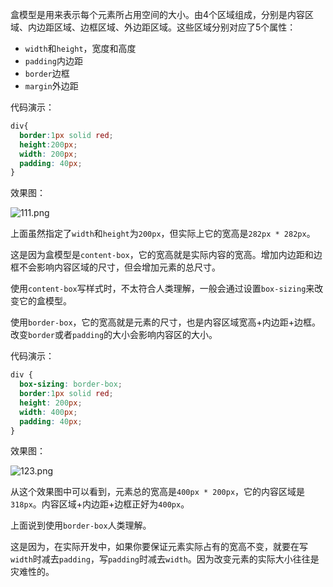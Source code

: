 

盒模型是用来表示每个元素所占用空间的大小。由4个区域组成，分别是内容区域、内边距区域、边框区域、外边距区域。这些区域分别对应了5个属性：

* `width`和`height`，宽度和高度
* `padding`内边距
* `border`边框
* `margin`外边距

代码演示：

```css
div{
  border:1px solid red;
  height:200px;
  width: 200px;
  padding: 40px;
}
```

效果图：

![111.png](https://i.loli.net/2019/09/01/yVqQWeANIMG19cL.png)

上面虽然指定了`width`和`height`为`200px`，但实际上它的宽高是`282px * 282px`。

这是因为盒模型是`content-box`，它的宽高就是实际内容的宽高。增加内边距和边框不会影响内容区域的尺寸，但会增加元素的总尺寸。

使用`content-box`写样式时，不太符合人类理解，一般会通过设置`box-sizing`来改变它的盒模型。

使用`border-box`，它的宽高就是元素的尺寸，也是内容区域宽高+内边距+边框。改变`border`或者`padding`的大小会影响内容区的大小。

代码演示：

```css
div {
  box-sizing: border-box;
  border:1px solid red;
  height: 200px;
  width: 400px;
  padding: 40px;
}
```

效果图：

![123.png](https://i.loli.net/2019/09/01/YUncgtVujxSXDqR.png)

从这个效果图中可以看到，元素总的宽高是`400px * 200px`，它的内容区域是`318px`。内容区域+内边距+边框正好为`400px`。

上面说到使用`border-box`人类理解。

这是因为，在实际开发中，如果你要保证元素实际占有的宽高不变，就要在写`width`时减去`padding`，写`padding`时减去`width`。因为改变元素的实际大小往往是灾难性的。



